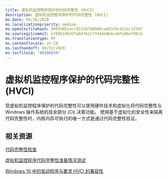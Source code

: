 ```yaml
---
title: 虚拟机监控程序保护的代码完整性 (HVCI)
description: 虚拟机监控程序保护的代码完整性 (HVCI)
ms.date: 05/26/2020
ms.localizationpriority: medium
ms.openlocfilehash: 8405985cacc922d47800d9cad83cbc412ac32507
ms.sourcegitcommit: e769619bd37e04762c77444e8b4ce9fe86ef09cb
ms.translationtype: MT
ms.contentlocale: zh-CN
ms.lasthandoff: 08/31/2020
ms.locfileid: "89186039"
---
```

# <a name="hypervisor-protected-code-integrity-hvci"></a>虚拟机监控程序保护的代码完整性 (HVCI)

受虚拟机监控程序保护的代码完整性可以使用硬件技术和虚拟化将代码完整性与 Windows 操作系统的其余部分 (CI) 决策功能。 使用基于虚拟化的安全性来隔离代码完整性时，内核内存可执行的唯一方式是通过代码完整性验证。

## <a name="related-resources"></a>相关资源

[代码完整性检查](../devtest/code-integrity-checking.md)

[虚拟机监控程序代码完整性准备情况测试](/windows-hardware/test/hlk/testref/b972fc52-2468-4462-9799-6a1898808c86)

[Windows 10 中的驱动程序与要求 HVCI 的兼容性](https://techcommunity.microsoft.com/t5/windows-hardware-certification/driver-compatibility-with-device-guard-in-windows-10/ba-p/364865)